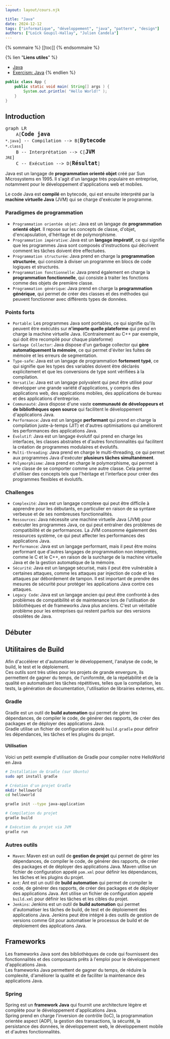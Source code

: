 ```yaml
---
layout: layout/cours.njk

title: "Java"
date: 2024-12-12
tags: ["informatique", "développement", "java", "pattern", "design"]
authors: ["Loïck Goupil-Hallay", "Julien Candela"]
---
```


{% sommaire %}
[[toc]]
{% endsommaire %}

{% lien "**Liens utiles**" %}
- [Java](https://www.java.com/)
- [Exercism: Java](https://exercism.org/tracks/java)
{% endlien %}

```java
public class App {
    public static void main( String[] args ) {
        System.out.println( "Hello World!" );
    }
}
```

## Introduction

<pre class="mermaid" style="background-color: transparent;">
graph LR
    A[<b><big>Code java</big></b><br><small>*.java</small>] -- Compilation --> B[<b><big>Bytecode</big></b><br><small>*.class</small>]
    B -- Interprétation --> C[<b><big>JVM</big></b><br><small>JRE</small>]
    C -- Exécution --> D[<b><big>Résultat</big></b>]
</pre>

Java est un langage de **programmation orienté objet** créé par Sun Microsystems en 1995. Il s'agit d'un langage très populaire en entreprise, notamment pour le développement d'applications web et mobiles.

Le code Java est **compilé** en bytecode, qui est ensuite interprété par la **machine virtuelle Java** (JVM) qui se charge d'exécuter le programme.

### Paradigmes de programmation
- `Programmation orientée objet`: Java est un langage de **programmation orienté objet**. Il repose sur les concepts de classe, d'objet, d'encapsulation, d'héritage et de polymorphisme.
- `Programmation impérative`: Java est un **langage impératif**, ce qui signifie que les programmes Java sont composés d'instructions qui décrivent comment les tâches doivent être effectuées.
- `Programmation structurée`: Java prend en charge la **programmation structurée**, qui consiste à diviser un programme en blocs de code logiques et structurés.
- `Programmation fonctionnelle`: Java prend également en charge la **programmation fonctionnelle**, qui consiste à traiter les fonctions comme des objets de première classe.
- `Programmation générique`: Java prend en charge la **programmation générique**, qui permet de créer des classes et des méthodes qui peuvent fonctionner avec différents types de données.

### Points forts
- `Portable`: Les programmes Java sont portables, ce qui signifie qu'ils peuvent être exécutés sur **n'importe quelle plateforme** qui prend en charge la machine virtuelle Java. (Contrairement au C++ par exemple, qui doit être recompilé pour chaque plateforme)
- `Garbage Collector`: Java dispose d'un garbage collector qui **gère automatiquement la mémoire**, ce qui permet d'éviter les fuites de mémoire et les erreurs de segmentation.
- `Type-safe`: Java est un langage de programmation **fortement typé**, ce qui signifie que les types des variables doivent être déclarés explicitement et que les conversions de type sont vérifiées à la compilation.
- `Versatile`: Java est un langage polyvalent qui peut être utilisé pour développer une grande variété d'applications, y compris des applications web, des applications mobiles, des applications de bureau et des applications d'entreprise.
- `Communauté`: Java dispose d'une vaste **communauté de développeurs et de bibliothèques open source** qui facilitent le développement d'applications Java.
- `Performance`: Java est un langage **performant** qui prend en charge la compilation juste-à-temps (JIT) et d'autres optimisations qui améliorent les performances des applications Java.
- `Évolutif`: Java est un langage évolutif qui prend en charge les interfaces, les classes abstraites et d'autres fonctionnalités qui facilitent la création de programmes modulaires et évolutifs.
- `Multi-threading`: Java prend en charge le multi-threading, ce qui permet aux programmes Java d'exécuter **plusieurs tâches simultanément**.
- `Polymorphisme`: Java prend en charge le polymorphisme, qui permet à une classe de se comporter comme une autre classe. Cela permet d'utiliser des concepts tels que l'héritage et l'interface pour créer des programmes flexibles et évolutifs.

### Challenges
- `Complexité`: Java est un langage complexe qui peut être difficile à apprendre pour les débutants,  en particulier en raison de sa syntaxe verbeuse et de ses nombreuses fonctionnalités.
- `Ressources`: Java nécessite une machine virtuelle Java (JVM) pour exécuter les programmes Java, ce qui peut entraîner des problèmes de compatibilité et de performances. La JVM consomme également des ressources système, ce qui peut affecter les performances des applications Java.
- `Performance`: Java est un langage performant, mais il peut être moins performant que d'autres langages de programmation non interprétés, comme le C et le C++, en raison de la surcharge de la machine virtuelle Java et de la gestion automatique de la mémoire.
- `Sécurité`: Java est un langage sécurisé, mais il peut être vulnérable à certaines attaques, comme les attaques par injection de code et les attaques par débordement de tampon. Il est important de prendre des mesures de sécurité pour protéger les applications Java contre ces attaques.
- `Legacy Code`: Java est un langage ancien qui peut être confronté à des problèmes de compatibilité et de maintenance lors de l'utilisation de bibliothèques et de frameworks Java plus anciens. C'est un véritable problème pour les entreprises qui restent parfois sur des versions obsolètes de Java.

## Débuter

## Utilitaires de Build
Afin d'accélérer et d'automatiser le développement, l'analyse de code, le build, le test et le déploiement.\
Ces outils sont très utiles pour les projets de grande envergure, ils permettent de gagner du temps, de l'uniformité, de la répétabilité et de la qualité en automatisant les tâches répétitives, telles que la compilation, les tests, la génération de documentation, l'utilisation de librairies externes, etc.

### Gradle
Gradle est un outil de **build automation** qui permet de gérer les dépendances, de compiler le code, de générer des rapports, de créer des packages et de déployer des applications Java.\
Gradle utilise un fichier de configuration appelé `build.gradle` pour définir les dépendances, les tâches et les plugins du projet.

#### Utilisation
Voici un petit exemple d'utilisation de Gradle pour compiler notre HelloWorld en Java

```bash
# Installation de Gradle (sur Ubuntu)
sudo apt install gradle

# Création d'un projet Gradle
mkdir helloworld
cd helloworld

gradle init --type java-application

# Compilation du projet
gradle build

# Exécution du projet via JVM
gradle run
```

### Autres outils
- `Maven`: Maven est un outil de **gestion de projet** qui permet de gérer les dépendances, de compiler le code, de générer des rapports, de créer des packages et de déployer des applications Java. Maven utilise un fichier de configuration appelé `pom.xml` pour définir les dépendances, les tâches et les plugins du projet.
- `Ant`: Ant est un outil de **build automation** qui permet de compiler le code, de générer des rapports, de créer des packages et de déployer des applications Java. Ant utilise un fichier de configuration appelé `build.xml` pour définir les tâches et les cibles du projet.
- `Jenkins`: Jenkins est un outil de **build automation** qui permet d'automatiser les tâches de build, de test et de déploiement des applications Java. Jenkins peut être intégré à des outils de gestion de versions comme Git pour automatiser le processus de build et de déploiement des applications Java.

## Frameworks
Les frameworks Java sont des bibliothèques de code qui fournissent des fonctionnalités et des composants prêts à l'emploi pour le développement d'applications Java.\
Les frameworks Java permettent de gagner du temps, de réduire la complexité, d'améliorer la qualité et de faciliter la maintenance des applications Java.

### Spring
Spring est un **framework Java** qui fournit une architecture légère et complète pour le développement d'applications Java.\
Spring prend en charge l'inversion de contrôle (IoC), la programmation orientée aspect (AOP), la gestion des transactions, la sécurité, la persistance des données, le développement web, le développement mobile et d'autres fonctionnalités.
